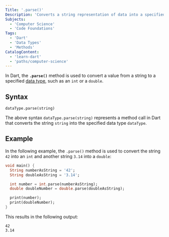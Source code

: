 ```yaml
---
Title: '.parse()'
Description: 'Converts a string representation of data into a specified data type.'
Subjects:
  - 'Computer Science'
  - 'Code Foundations'
Tags:
  - 'Dart'
  - 'Data Types'
  - 'Methods'
CatalogContent:
  - 'learn-dart'
  - 'paths/computer-science'
---
```


In Dart, the **`.parse()`** method is used to convert a value from a string to a specified [data type](https://www.codecademy.com/resources/docs/dart/data-types), such as an `int` or a `double`.

## Syntax

```pseudo
dataType.parse(string)
```

The above syntax `dataType.parse(string)` represents a method call in Dart that converts the string `string` into the specified data type `dataType`.

## Example

In the following example, the `.parse()` method is used to convert the string `42` into an `int` and another string `3.14` into a `double`:

```dart
void main() {
  String numberAsString = '42';
  String doubleAsString = '3.14';

  int number = int.parse(numberAsString);
  double doubleNumber = double.parse(doubleAsString);

  print(number);
  print(doubleNumber);
}
```

This results in the following output:

```shell
42
3.14
```
